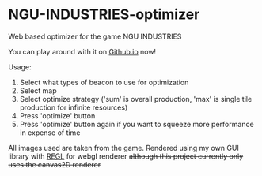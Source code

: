 # NGU-INDUSTRIES-optimizer
Web based optimizer for the game NGU INDUSTRIES

You can play around with it on [Github.io](https://plasma119.github.io/NGU-INDUSTRIES-optimizer/) now!

Usage:
1. Select what types of beacon to use for optimization
2. Select map
3. Select optimize strategy ('sum' is overall production, 'max' is single tile production for infinite resources)
4. Press 'optimize' button
5. Press 'optimize' button again if you want to squeeze more performance in expense of time

All images used are taken from the game.
Rendered using my own GUI library with [REGL](https://github.com/regl-project/regl) for webgl renderer
~~although this project currently only uses the canvas2D renderer~~
